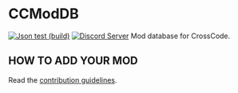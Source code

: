 # CCModDB
[![Json test (build)](https://travis-ci.org/CCDirectLink/CCModDB.svg?branch=master)](https://travis-ci.org/CCDirectLink/CCModDB)
[![Discord Server](https://img.shields.io/discord/382339402338402315.svg?label=Discord%20Server)](https://discord.gg/SJmMZKy)
Mod database for CrossCode.

## HOW TO ADD YOUR MOD
Read the [contribution guidelines](CONTRIBUTING.md).
